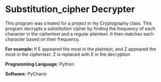 # Substitution_cipher Decrypter

This program was created for a project in my Cryptography class. This program decrypts a substitution cipher by finding the frequency of each character in the ciphertext and a regular plaintext. It then matches each character based on their frequency. 
<p><b> For example: </b> If E appeared the most in the plaintext, and Z appeared the most in the ciphertext. Z is replaced with E in the decryption </p>

<p><b>Programming Language:</b> Python </p>
<p><b>Software:</b> PyCharm </p>
